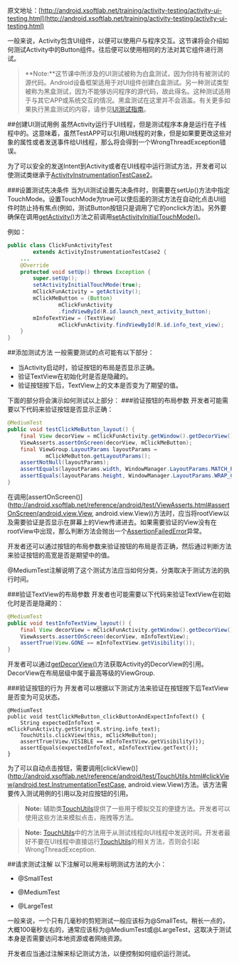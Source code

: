 原文地址：[http://android.xsoftlab.net/training/activity-testing/activity-ui-testing.html](http://android.xsoftlab.net/training/activity-testing/activity-ui-testing.html)

一般来说，Activity包含UI组件，以便可以使用户与程序交互。这节课将会介绍如何测试Activity中的Button组件。往后便可以使用相同的方法对其它组件进行测试。

> **Note:**这节课中所涉及的UI测试被称为白盒测试，因为你持有被测试的源代码。Android设备框架适用于对UI组件创建白盒测试。另一种测试类型被称为黑盒测试，因为不能够访问程序的源代码，故此得名。这种测试适用于与其它APP或系统交互的情况。黑盒测试在这里并不会涵盖。有关更多如果执行黑盒测试的内容，请参见[UI测试指南](http://android.xsoftlab.net/tools/testing/testing_ui.html)。

##创建UI测试用例
虽然Activity运行于UI线程，但是测试程序本身是运行在子线程中的。这意味着，虽然TestAPP可以引用UI线程的对象，但是如果要更改这些对象的属性或者发送事件给UI线程，那么将会得到一个WrongThreadException错误。

为了可以安全的发送Intent到Activity或者在UI线程中运行测试方法，开发者可以使测试类继承于[ActivityInstrumentationTestCase2](http://android.xsoftlab.net/reference/android/test/ActivityInstrumentationTestCase2.html)。

###设置测试先决条件
当为UI测试设置先决条件时，则需要在setUp()方法中指定TouchMode。设置TouchMode为true可以使后面的测试方法在自动化点击UI组件时防止持有焦点(例如，测试Button按钮只是调用了它的onclick方法)。另外要确保在调用[getActivity()](http://android.xsoftlab.net/reference/android/test/ActivityInstrumentationTestCase2.html#getActivity())方法之前调用[setActivityInitialTouchMode()](http://android.xsoftlab.net/reference/android/test/ActivityInstrumentationTestCase2.html#setActivityInitialTouchMode(boolean))。

例如：
```java
public class ClickFunActivityTest
        extends ActivityInstrumentationTestCase2 {
    ...
    @Override
    protected void setUp() throws Exception {
        super.setUp();
        setActivityInitialTouchMode(true);
        mClickFunActivity = getActivity();
        mClickMeButton = (Button) 
                mClickFunActivity
                .findViewById(R.id.launch_next_activity_button);
        mInfoTextView = (TextView) 
                mClickFunActivity.findViewById(R.id.info_text_view);
    }
}

```

##添加测试方法
一般需要测试的点可能有以下部分：
- 当Activity启动时，验证按钮的布局是否显示正确。
- 验证TextView在初始化时是否是隐藏的。
- 验证按钮按下后，TextView上的文本是否变为了期望的值。

下面的部分将会演示如何测试以上部分：
###验证按钮的布局参数
开发者可能需要以下代码来验证按钮是否显示正确：
```java
@MediumTest
public void testClickMeButton_layout() {
    final View decorView = mClickFunActivity.getWindow().getDecorView();
    ViewAsserts.assertOnScreen(decorView, mClickMeButton);
    final ViewGroup.LayoutParams layoutParams =
            mClickMeButton.getLayoutParams();
    assertNotNull(layoutParams);
    assertEquals(layoutParams.width, WindowManager.LayoutParams.MATCH_PARENT);
    assertEquals(layoutParams.height, WindowManager.LayoutParams.WRAP_CONTENT);
}
```

在调用[assertOnScreen()](http://android.xsoftlab.net/reference/android/test/ViewAsserts.html#assertOnScreen(android.view.View, android.view.View))方法时，应当将rootView以及需要验证是否显示在屏幕上的View传递进去。如果需要验证的View没有在rootView中出现，那么判断方法会抛出一个[AssertionFailedError](http://android.xsoftlab.net/reference/junit/framework/AssertionFailedError.html)异常。

开发者还可以通过按钮的布局参数来验证按钮的布局是否正确，然后通过判断方法来验证按钮的高宽是否是期望中的值。

@MediumTest注解说明了这个测试方法应当如何分类，分类取决于测试方法的执行时间。

###验证TextView的布局参数
开发者也可能需要以下代码来验证TextView在初始化时是否是隐藏的：
```java
@MediumTest
public void testInfoTextView_layout() {
    final View decorView = mClickFunActivity.getWindow().getDecorView();
    ViewAsserts.assertOnScreen(decorView, mInfoTextView);
    assertTrue(View.GONE == mInfoTextView.getVisibility());
}
```
开发者可以通过[getDecorView()](http://android.xsoftlab.net/reference/android/view/Window.html#getDecorView())方法获取Activity的DecorView的引用。DecorView在布局层级中属于最高等级的ViewGroup.

###验证按钮的行为
开发者可以根据以下测试方法来验证在按钮按下后TextView是否变为可见状态。
```
@MediumTest
public void testClickMeButton_clickButtonAndExpectInfoText() {
    String expectedInfoText = mClickFunActivity.getString(R.string.info_text);
    TouchUtils.clickView(this, mClickMeButton);
    assertTrue(View.VISIBLE == mInfoTextView.getVisibility());
    assertEquals(expectedInfoText, mInfoTextView.getText());
}
```

为了可以自动点击按钮，需要调用[clickView()](http://android.xsoftlab.net/reference/android/test/TouchUtils.html#clickView(android.test.InstrumentationTestCase, android.view.View)方法。该方法需要传入测试用例的引用以及对应按钮的引用。

> **Note:** 辅助类[TouchUtils](http://android.xsoftlab.net/reference/android/test/TouchUtils.html)提供了一些用于模拟交互的便捷方法。开发者可以使用这些方法来模拟点击，拖拽等方法。

> **Note:** [TouchUtils](http://android.xsoftlab.net/reference/android/test/TouchUtils.html)中的方法用于从测试线程向UI线程中发送时间。开发者最好不要在UI线程中直接运行[TouchUtils](http://android.xsoftlab.net/reference/android/test/TouchUtils.html)的相关方法，否则会引起WrongThreadException.

##请求测试注解
以下注解可以用来标明测试方法的大小：
- @SmallTest

- @MediumTest

- @LargeTest

一般来说，一个只有几毫秒的剪短测试一般应该标为@SmallTest。稍长一点的，大概100毫秒左右的，通常应该标为@MediumTest或@LargeTest，这取决于测试本身是否需要访问本地资源或者网络资源。

开发者应当通过注解来标记测试方法，以便控制如何组织运行测试。